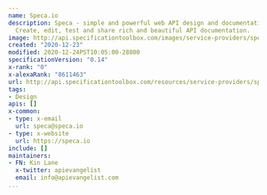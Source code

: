 ```yaml
---
name: Speca.io
description: Speca - simple and powerful web API design and documentation platform.
  Create, edit, test and share rich and beautiful API documentation.
image: http://api.specificationtoolbox.com/images/service-providers/speca-io.jpg
created: "2020-12-23"
modified: 2020-12-24PST10:05:00-28800
specificationVersion: "0.14"
x-rank: "0"
x-alexaRank: "8611463"
url: http://api.specificationtoolbox.com/resources/service-providers/speca-io/
tags:
- Design
apis: []
x-common:
- type: x-email
  url: speca@speca.io
- type: x-website
  url: https://speca.io
include: []
maintainers:
- FN: Kin Lane
  x-twitter: apievangelist
  email: info@apievangelist.com
...
```

